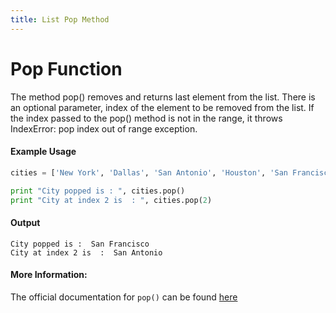 ```yaml
---
title: List Pop Method
---
```

# Pop Function
The method pop() removes and returns last element from the list. There is an optional parameter, index of the element to be removed from the list.
If the index passed to the pop() method is not in the range, it throws IndexError: pop index out of range exception.



#### Example Usage
 ```py
cities = ['New York', 'Dallas', 'San Antonio', 'Houston', 'San Francisco'];

print "City popped is : ", cities.pop()
print "City at index 2 is  : ", cities.pop(2)
 ```
 
 #### Output
 ```
City popped is :  San Francisco
City at index 2 is  :  San Antonio
 ```
 
 #### More Information:
 The official documentation for `pop()` can be found <a href='https://docs.python.org/3.6/tutorial/datastructures.html' target='_blank' rel='nofollow'>here</a>
 
